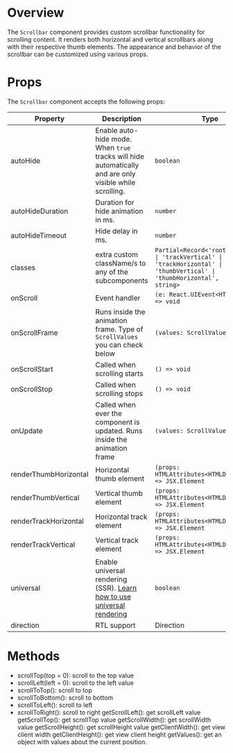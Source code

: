 # Overview

The `Scrollbar` component provides custom scrollbar functionality for scrolling content. It renders both horizontal and vertical scrollbars along with their respective thumb elements. The appearance and behavior of the scrollbar can be customized using various props.

# Props

The `Scrollbar` component accepts the following props:

| Property              | Description                                                                                             | Type                                                                                                                                                      | Default     |
| --------------------- | ------------------------------------------------------------------------------------------------------- | --------------------------------------------------------------------------------------------------------------------------------------------------------- | ----------- |
| autoHide              | Enable auto-hide mode. When `true` tracks will hide automatically and are only visible while scrolling. | `boolean`                                                                                                                                                 | `false`     |
| autoHideDuration      | Duration for hide animation in ms.                                                                      | `number`                                                                                                                                                  | 200         |
| autoHideTimeout       | Hide delay in ms.                                                                                       | `number`                                                                                                                                                  | 1000        |
| classes               | extra custom className/s to any of the subcomponents                                                    | <code>Partial<Record<'root' &#124; 'view' &#124; 'trackVertical' &#124; 'trackHorizontal' &#124; 'thumbVertical' &#124; 'thumbHorizontal', string></code> | `{}`        |
| onScroll              | Event handler                                                                                           | `(e: React.UIEvent<HTMLElement>) => void`                                                                                                                 | `undefined` |
| onScrollFrame         | Runs inside the animation frame. Type of `ScrollValues` you can check below                             | `(values: ScrollValues) => void`                                                                                                                          | `undefined` |
| onScrollStart         | Called when scrolling starts                                                                            | `() => void`                                                                                                                                              | `undefined` |
| onScrollStop          | Called when scrolling stops                                                                             | `() => void`                                                                                                                                              | `undefined` |
| onUpdate              | Called when ever the component is updated. Runs inside the animation frame                              | `(values: ScrollValues) => void`                                                                                                                          | `undefined` |
| renderThumbHorizontal | Horizontal thumb element                                                                                | `(props: HTMLAttributes<HTMLDivElement>) => JSX.Element`                                                                                                  | `undefined` |
| renderThumbVertical   | Vertical thumb element                                                                                  | `(props: HTMLAttributes<HTMLDivElement>) => JSX.Element`                                                                                                  | `undefined` |
| renderTrackHorizontal | Horizontal track element                                                                                | `(props: HTMLAttributes<HTMLDivElement>) => JSX.Element`                                                                                                  | `undefined` |
| renderTrackVertical   | Vertical track element                                                                                  | `(props: HTMLAttributes<HTMLDivElement>) => JSX.Element`                                                                                                  | `undefined` |
| universal             | Enable universal rendering (SSR). [Learn how to use universal rendering](/usage#universal-rendering)    | `boolean`                                                                                                                                                 | `false`     |
| direction             | RTL support                                                                                             | Direction                                                                                                                                                 | `ltr`       |

# Methods

- scrollTop(top = 0): scroll to the top value
- scrollLeft(left = 0): scroll to the left value
- scrollToTop(): scroll to top
- scrollToBottom(): scroll to bottom
- scrollToLeft(): scroll to left
- scrollToRight(): scroll to right
  getScrollLeft(): get scrollLeft value
  getScrollTop(): get scrollTop value
  getScrollWidth(): get scrollWidth value
  getScrollHeight(): get scrollHeight value
  getClientWidth(): get view client width
  getClientHeight(): get view client height
  getValues(): get an object with values about the current position.
